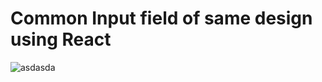 # Common Input field of same design using React


![asdasda](https://user-images.githubusercontent.com/56125560/147561852-03a84f9d-73f8-4fec-bca5-ca348905a92a.png)
